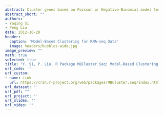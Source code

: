 ```yaml
---
abstract: Cluster genes based on Poisson or Negative-Binomial model for RNA-Seq or other digital gene expression (DGE) data.
abstract_short: ""
authors:
- Yaqing Si
- Peng Liu
date: 2012-10-29
header:
  caption: 'Model-Based Clustering for RNA-seq Data'
  image: headers/bubbles-wide.jpg
image_preview: ""
math: true
selected: true
title: "Y. Si, P. Liu, R Package MBCluster.Seq: Model-Based Clustering for RNA-seq Data"
url_code: ''
url_custom:
- name: Link
  url: https://cran.r-project.org/web/packages/MBCluster.Seq/index.html
url_dataset: ''
url_pdf: ""
url_project: ''
url_slides: ''
url_video: ''
---
```


